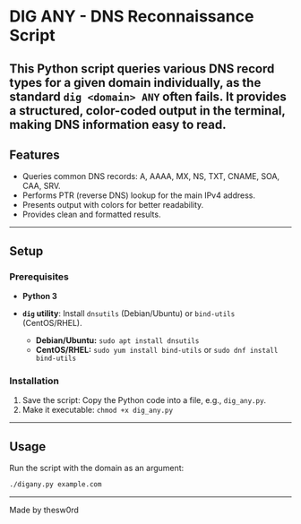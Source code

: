 # DIG ANY - DNS Reconnaissance Script

This Python script queries various DNS record types for a given domain individually, as the standard `dig <domain> ANY` often fails. It provides a structured, color-coded output in the terminal, making DNS information easy to read.
---

## Features

* Queries common DNS records: A, AAAA, MX, NS, TXT, CNAME, SOA, CAA, SRV.
* Performs PTR (reverse DNS) lookup for the main IPv4 address.
* Presents output with colors for better readability.
* Provides clean and formatted results.

---

## Setup

### Prerequisites

* **Python 3**
* **`dig` utility**: Install `dnsutils` (Debian/Ubuntu) or `bind-utils` (CentOS/RHEL).

    * **Debian/Ubuntu:** `sudo apt install dnsutils`
    * **CentOS/RHEL:** `sudo yum install bind-utils` or `sudo dnf install bind-utils`

### Installation

1.  Save the script: Copy the Python code into a file, e.g., `dig_any.py`.
2.  Make it executable: `chmod +x dig_any.py`

---

## Usage

Run the script with the domain as an argument:

```bash
./digany.py example.com
```
---
Made by thesw0rd
